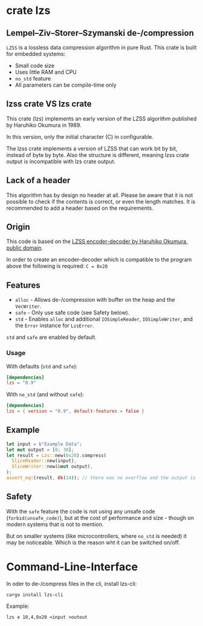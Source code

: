 # crate lzs

<!-- cargo-rdme start -->

## Lempel–Ziv–Storer–Szymanski de-/compression

`LZSS` is a lossless data compression algorithm in pure Rust.
This crate is built for embedded systems:

* Small code size
* Uses little RAM and CPU
* `no_std` feature
* All parameters can be compile-time only

## lzss crate VS lzs crate

This crate (lzs) implements an early version of the LZSS algorithm published by
Haruhiko Okumura in 1989.

In this version, only the initial character (C) in configurable.

The lzss crate implements a version of LZSS that can work bit by bit, instead of byte by byte.
Also the structure is different, meaning lzss crate output is incompatible with lzs crate output.

## Lack of a header

This algorithm has by design no header at all. Please be aware that it is not
possible to check if the contents is correct, or even the length matches.
It is recommended to add a header based on the requirements.

## Origin
This code is based on the [LZSS encoder-decoder by Haruhiko Okumura, public domain](http://oak.oakland.edu:80/pub/simtelnet/msdos/arcutils/lz_comp2.zip).

In order to create an encoder-decoder which is compatible to the program above
the following is required: `C = 0x20`

## Features
* `alloc`       - Allows de-/compression with buffer on the heap and the `VecWriter`.
* `safe`        - Only use safe code (see Safety below).
* `std`         - Enables `alloc` and additional `IOSimpleReader`, `IOSimpleWriter`,
                  and the `Error` instance for `LzsError`.

`std` and `safe` are enabled by default.

### Usage
With defaults (`std` and `safe`):
```toml
[dependencies]
lzs = "0.9"
```

With `no_std` (and without `safe`):
```toml
[dependencies]
lzs = { version = "0.9", default-features = false }
```

## Example
```rust
let input = b"Example Data";
let mut output = [0; 30];
let result = Lzs::new(0x20).compress(
  SliceReader::new(input),
  SliceWriter::new(&mut output),
);
assert_eq!(result, Ok(14)); // there was no overflow and the output is 14 bytes long
```

## Safety

With the `safe` feature the code is not using any unsafe code (`forbid(unsafe_code)`), but at
the cost of performance and size - though on modern systems that is not to mention.

But on smaller systems (like microcontrollers, where `no_std` is needed) it may be noticeable.
Which is the reason wht it can be switched on/off.

<!-- cargo-rdme end -->

# Command-Line-Interface

In oder to de-/compress files in the cli, install lzs-cli:

```shell
cargo install lzs-cli
```

Example:
```shell
lzs e 10,4,0x20 <input >outout
```
